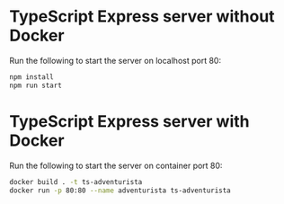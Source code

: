 # TypeScript Express server without Docker

Run the following to start the server on localhost port 80:

```bash
npm install
npm run start
```

# TypeScript Express server with Docker

Run the following to start the server on container port 80:

```bash
docker build . -t ts-adventurista
docker run -p 80:80 --name adventurista ts-adventurista
```
